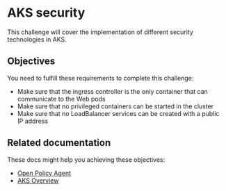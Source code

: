 # AKS security

This challenge will cover the implementation of different security technologies in AKS.

## Objectives

You need to fulfill these requirements to complete this challenge:

* Make sure that the ingress controller is the only container that can communicate to the Web pods
* Make sure that no privileged containers can be started in the cluster
* Make sure that no LoadBalancer services can be created with a public IP address

## Related documentation

These docs might help you achieving these objectives:

* [Open Policy Agent](https://www.openpolicyagent.org/)
* [AKS Overview](https://docs.microsoft.com/azure/aks/)
